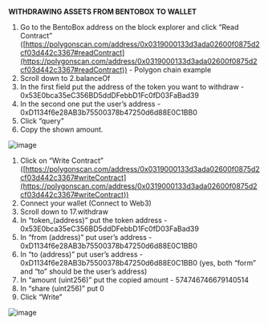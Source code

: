 **********************************************WITHDRAWING ASSETS FROM BENTOBOX TO WALLET**********************************************

1. Go to the BentoBox address on the block explorer and click “Read Contract” ([https://polygonscan.com/address/0x0319000133d3ada02600f0875d2cf03d442c3367#readContract](https://polygonscan.com/address/0x0319000133d3ada02600f0875d2cf03d442c3367#readContract)) - Polygon chain example
2. Scroll down to 2.balanceOf
3. In the first field put the address of the token you want to withdraw - 0x53E0bca35eC356BD5ddDFebbD1Fc0fD03FaBad39
4. In the second one put the user’s address - 0xD1134f6e28AB3b75500378b47250d6d88E0C1BB0
5. Click “query”
6. Copy the shown amount.

![image](https://user-images.githubusercontent.com/12489182/228032229-c975bff3-7ece-45fb-973d-eba4668d3fdf.png)

1. Click on “Write Contract” ([https://polygonscan.com/address/0x0319000133d3ada02600f0875d2cf03d442c3367#writeContract](https://polygonscan.com/address/0x0319000133d3ada02600f0875d2cf03d442c3367#writeContract))
2. Connect your wallet (Connect to Web3)
3. Scroll down to 17.withdraw
4. In “token_(address)” put the token address - 0x53E0bca35eC356BD5ddDFebbD1Fc0fD03FaBad39
5. In “from (address)” put user’s address - 0xD1134f6e28AB3b75500378b47250d6d88E0C1BB0
6. In “to (address)” put user’s address - 0xD1134f6e28AB3b75500378b47250d6d88E0C1BB0 (yes, both “form” and “to” should be the user’s address)
7. In “amount (uint256)” put the copied amount - 574746746679140514
8. In “share (uint256)” put 0
9. Click “Write”

![image](https://user-images.githubusercontent.com/12489182/228032324-741e569a-0a55-4c9e-a3a9-e350bab22456.png)

